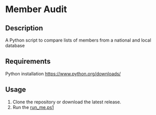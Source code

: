 # Member Audit

## Description
A Python script to compare lists of members from a national and local database

## Requirements
Python installation
https://www.python.org/downloads/

## Usage
1. Clone the repository or download the latest release.
2. Run the [run_me.ps1](/run_me.ps1)